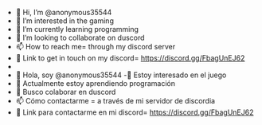 - 👋 Hi, I’m @anonymous35544
- 👀 I’m interested in the gaming
- 🌱 I’m currently learning programming
- 💞️ I’m looking to collaborate on duscord
- 📫 How to reach me= through my discord server 
- 🔗 Link to get in touch on my discord= https://discord.gg/FbagUnEJ62
-
- 👋 Hola, soy @anonymous35544
-👀 Estoy interesado en el juego
- 🌱 Actualmente estoy aprendiendo programación
- 💞️ Busco colaborar en duscord
- 📫 Cómo contactarme = a través de mi servidor de discordia
- 🔗 Link para contactarme en mi discord= https://discord.gg/FbagUnEJ62
